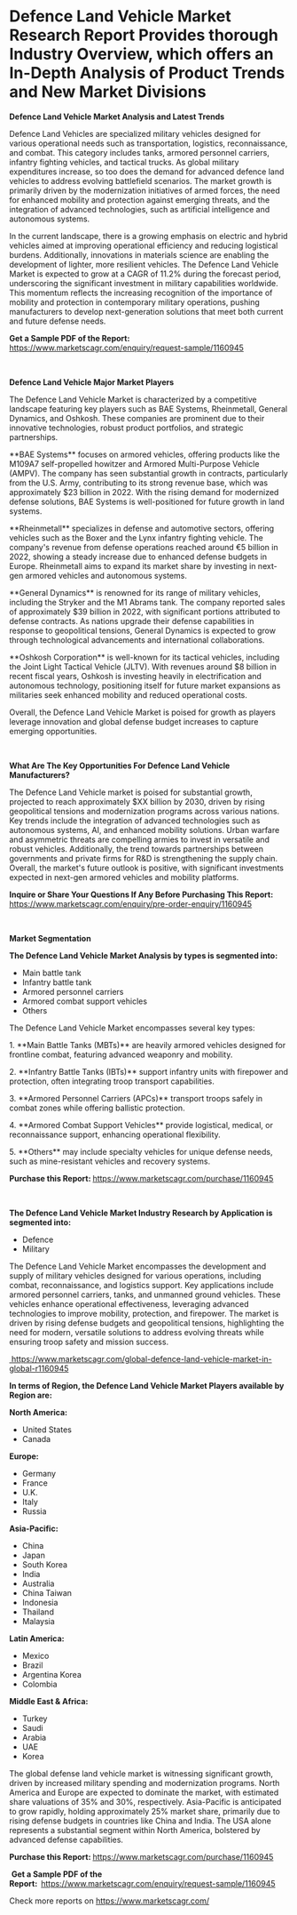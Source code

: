 <p><h1>Defence Land Vehicle Market Research Report Provides thorough Industry Overview, which offers an In-Depth Analysis of Product Trends and New Market Divisions</h1></p><p><strong>Defence Land Vehicle Market Analysis and Latest Trends</strong></p>
<p><p>Defence Land Vehicles are specialized military vehicles designed for various operational needs such as transportation, logistics, reconnaissance, and combat. This category includes tanks, armored personnel carriers, infantry fighting vehicles, and tactical trucks. As global military expenditures increase, so too does the demand for advanced defence land vehicles to address evolving battlefield scenarios. The market growth is primarily driven by the modernization initiatives of armed forces, the need for enhanced mobility and protection against emerging threats, and the integration of advanced technologies, such as artificial intelligence and autonomous systems.</p><p>In the current landscape, there is a growing emphasis on electric and hybrid vehicles aimed at improving operational efficiency and reducing logistical burdens. Additionally, innovations in materials science are enabling the development of lighter, more resilient vehicles. The Defence Land Vehicle Market is expected to grow at a CAGR of 11.2% during the forecast period, underscoring the significant investment in military capabilities worldwide. This momentum reflects the increasing recognition of the importance of mobility and protection in contemporary military operations, pushing manufacturers to develop next-generation solutions that meet both current and future defense needs.</p></p>
<p><strong>Get a Sample PDF of the Report:&nbsp;</strong> <a href="https://www.marketscagr.com/enquiry/request-sample/1160945?utm_campaign=3131&utm_medium=2&utm_source=Github&utm_content=ia&utm_term=22032025&utm_id=defence-land-vehicle">https://www.marketscagr.com/enquiry/request-sample/1160945</a></p>
<p>&nbsp;</p>
<p><strong>Defence Land Vehicle Major Market Players</strong></p>
<p><p>The Defence Land Vehicle Market is characterized by a competitive landscape featuring key players such as BAE Systems, Rheinmetall, General Dynamics, and Oshkosh. These companies are prominent due to their innovative technologies, robust product portfolios, and strategic partnerships.</p><p>**BAE Systems** focuses on armored vehicles, offering products like the M109A7 self-propelled howitzer and Armored Multi-Purpose Vehicle (AMPV). The company has seen substantial growth in contracts, particularly from the U.S. Army, contributing to its strong revenue base, which was approximately $23 billion in 2022. With the rising demand for modernized defense solutions, BAE Systems is well-positioned for future growth in land systems.</p><p>**Rheinmetall** specializes in defense and automotive sectors, offering vehicles such as the Boxer and the Lynx infantry fighting vehicle. The company's revenue from defense operations reached around €5 billion in 2022, showing a steady increase due to enhanced defense budgets in Europe. Rheinmetall aims to expand its market share by investing in next-gen armored vehicles and autonomous systems.</p><p>**General Dynamics** is renowned for its range of military vehicles, including the Stryker and the M1 Abrams tank. The company reported sales of approximately $39 billion in 2022, with significant portions attributed to defense contracts. As nations upgrade their defense capabilities in response to geopolitical tensions, General Dynamics is expected to grow through technological advancements and international collaborations.</p><p>**Oshkosh Corporation** is well-known for its tactical vehicles, including the Joint Light Tactical Vehicle (JLTV). With revenues around $8 billion in recent fiscal years, Oshkosh is investing heavily in electrification and autonomous technology, positioning itself for future market expansions as militaries seek enhanced mobility and reduced operational costs.</p><p>Overall, the Defence Land Vehicle Market is poised for growth as players leverage innovation and global defense budget increases to capture emerging opportunities.</p></p>
<p>&nbsp;</p>
<p><strong>What Are The Key Opportunities For Defence Land Vehicle Manufacturers?</strong></p>
<p><p>The Defence Land Vehicle market is poised for substantial growth, projected to reach approximately $XX billion by 2030, driven by rising geopolitical tensions and modernization programs across various nations. Key trends include the integration of advanced technologies such as autonomous systems, AI, and enhanced mobility solutions. Urban warfare and asymmetric threats are compelling armies to invest in versatile and robust vehicles. Additionally, the trend towards partnerships between governments and private firms for R&D is strengthening the supply chain. Overall, the market's future outlook is positive, with significant investments expected in next-gen armored vehicles and mobility platforms.</p></p>
<p><strong>Inquire or Share Your Questions If Any Before Purchasing This Report:</strong> <a href="https://www.marketscagr.com/enquiry/pre-order-enquiry/1160945?utm_campaign=3131&utm_medium=2&utm_source=Github&utm_content=ia&utm_term=22032025&utm_id=defence-land-vehicle">https://www.marketscagr.com/enquiry/pre-order-enquiry/1160945</a></p>
<p>&nbsp;</p>
<p><strong>Market Segmentation</strong></p>
<p><strong>The Defence Land Vehicle Market Analysis by types is segmented into:</strong></p>
<p><ul><li>Main battle tank</li><li>Infantry battle tank</li><li>Armored personnel carriers</li><li>Armored combat support vehicles</li><li>Others</li></ul></p>
<p><p>The Defence Land Vehicle Market encompasses several key types: </p><p>1. **Main Battle Tanks (MBTs)** are heavily armored vehicles designed for frontline combat, featuring advanced weaponry and mobility. </p><p>2. **Infantry Battle Tanks (IBTs)** support infantry units with firepower and protection, often integrating troop transport capabilities. </p><p>3. **Armored Personnel Carriers (APCs)** transport troops safely in combat zones while offering ballistic protection. </p><p>4. **Armored Combat Support Vehicles** provide logistical, medical, or reconnaissance support, enhancing operational flexibility. </p><p>5. **Others** may include specialty vehicles for unique defense needs, such as mine-resistant vehicles and recovery systems.</p></p>
<p><strong>Purchase this Report:&nbsp;</strong><a href="https://www.marketscagr.com/purchase/1160945?utm_campaign=3131&utm_medium=2&utm_source=Github&utm_content=ia&utm_term=22032025&utm_id=defence-land-vehicle">https://www.marketscagr.com/purchase/1160945</a></p>
<p>&nbsp;</p>
<p><strong>The Defence Land Vehicle Market Industry Research by Application is segmented into:</strong></p>
<p><ul><li>Defence</li><li>Military</li></ul></p>
<p><p>The Defence Land Vehicle Market encompasses the development and supply of military vehicles designed for various operations, including combat, reconnaissance, and logistics support. Key applications include armored personnel carriers, tanks, and unmanned ground vehicles. These vehicles enhance operational effectiveness, leveraging advanced technologies to improve mobility, protection, and firepower. The market is driven by rising defense budgets and geopolitical tensions, highlighting the need for modern, versatile solutions to address evolving threats while ensuring troop safety and mission success.</p></p>
<p><a href="https://www.marketscagr.com/global-defence-land-vehicle-market-in-global-r1160945?utm_campaign=3131&utm_medium=2&utm_source=Github&utm_content=ia&utm_term=22032025&utm_id=defence-land-vehicle">&nbsp;https://www.marketscagr.com/global-defence-land-vehicle-market-in-global-r1160945</a></p>
<p><strong>In terms of Region, the Defence Land Vehicle Market Players available by Region are:</strong></p>
<p>
    <p> <strong> North America: </strong>
        <ul>
            <li>United States</li>
            <li>Canada</li>
        </ul>
        </p> 
    <p> <strong> Europe: </strong>
        <ul>
            <li>Germany</li>
            <li>France</li>
            <li>U.K.</li>
            <li>Italy</li>
            <li>Russia</li>
        </ul>
        </p> 
    <p> <strong> Asia-Pacific: </strong>
        <ul>
            <li>China</li>
            <li>Japan</li>
            <li>South Korea</li>
            <li>India</li>
            <li>Australia</li>
            <li>China Taiwan</li>
            <li>Indonesia</li>
            <li>Thailand</li>
            <li>Malaysia</li>
        </ul>
        </p> 
    <p> <strong> Latin America: </strong>
        <ul>
            <li>Mexico</li>
            <li>Brazil</li>
            <li>Argentina Korea</li>
            <li>Colombia</li>
        </ul>
        </p> 
    <p> <strong> Middle East & Africa: </strong>
        <ul>
            <li>Turkey</li>
            <li>Saudi</li>
            <li>Arabia</li>
            <li>UAE</li>
            <li>Korea</li>
        </ul>
    </p>
    </p>
<p><p>The global defense land vehicle market is witnessing significant growth, driven by increased military spending and modernization programs. North America and Europe are expected to dominate the market, with estimated share valuations of 35% and 30%, respectively. Asia-Pacific is anticipated to grow rapidly, holding approximately 25% market share, primarily due to rising defense budgets in countries like China and India. The USA alone represents a substantial segment within North America, bolstered by advanced defense capabilities.</p></p>
<p><strong>Purchase this Report: </strong><a href="https://www.marketscagr.com/purchase/1160945?utm_campaign=3131&utm_medium=2&utm_source=Github&utm_content=ia&utm_term=22032025&utm_id=defence-land-vehicle">https://www.marketscagr.com/purchase/1160945</a></p>
<p>&nbsp;<strong>Get a Sample PDF of the Report:&nbsp;&nbsp;</strong><a href="https://www.marketscagr.com/enquiry/request-sample/1160945?utm_campaign=3131&utm_medium=2&utm_source=Github&utm_content=ia&utm_term=22032025&utm_id=defence-land-vehicle">https://www.marketscagr.com/enquiry/request-sample/1160945</a></p>
<p><strong></strong></p>
<p>Check more reports on <a href="https://www.marketscagr.com/?utm_campaign=3131&utm_medium=2&utm_source=Github&utm_content=ia&utm_term=22032025&utm_id=defence-land-vehicle">https://www.marketscagr.com/</a></p>
